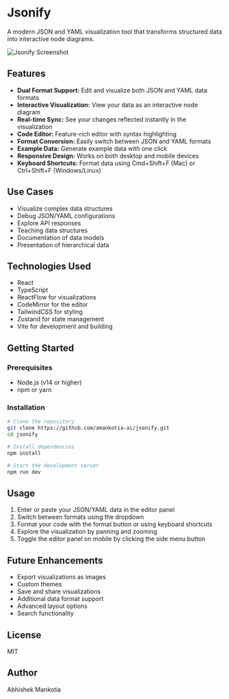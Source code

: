 # Jsonify

A modern JSON and YAML visualization tool that transforms structured data into interactive node diagrams.

![Jsonify Screenshot](https://i.ibb.co/gLy0GTR/JSONcanvas.png)

## Features

- **Dual Format Support:** Edit and visualize both JSON and YAML data formats
- **Interactive Visualization:** View your data as an interactive node diagram
- **Real-time Sync:** See your changes reflected instantly in the visualization
- **Code Editor:** Feature-rich editor with syntax highlighting
- **Format Conversion:** Easily switch between JSON and YAML formats
- **Example Data:** Generate example data with one click
- **Responsive Design:** Works on both desktop and mobile devices
- **Keyboard Shortcuts:** Format data using Cmd+Shift+F (Mac) or Ctrl+Shift+F (Windows/Linux)

## Use Cases

- Visualize complex data structures
- Debug JSON/YAML configurations
- Explore API responses
- Teaching data structures
- Documentation of data models
- Presentation of hierarchical data

## Technologies Used

- React
- TypeScript
- ReactFlow for visualizations
- CodeMirror for the editor
- TailwindCSS for styling
- Zustand for state management
- Vite for development and building

## Getting Started

### Prerequisites

- Node.js (v14 or higher)
- npm or yarn

### Installation

```bash
# Clone the repository
git clone https://github.com/amankotia-ai/jsonify.git
cd jsonify

# Install dependencies
npm install

# Start the development server
npm run dev
```

## Usage

1. Enter or paste your JSON/YAML data in the editor panel
2. Switch between formats using the dropdown
3. Format your code with the format button or using keyboard shortcuts
4. Explore the visualization by panning and zooming
5. Toggle the editor panel on mobile by clicking the side menu button

## Future Enhancements

- Export visualizations as images
- Custom themes
- Save and share visualizations
- Additional data format support
- Advanced layout options
- Search functionality

## License

MIT

## Author

Abhishek Mankotia 